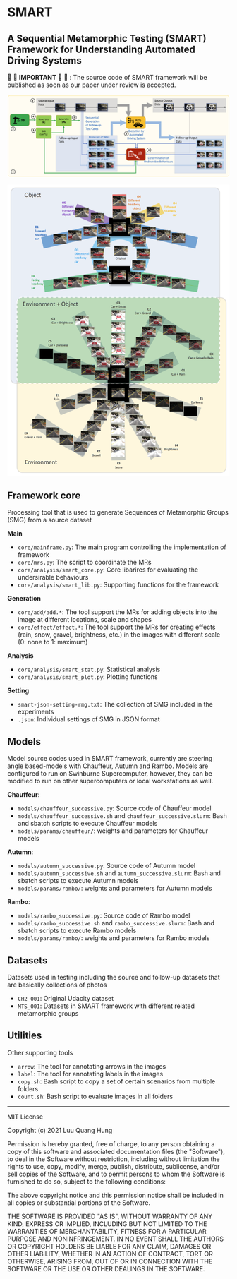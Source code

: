 # SMART

## A Sequential Metamorphic Testing (SMART) Framework for Understanding Automated Driving Systems

🎄 🔔 **IMPORTANT** 🔔 🎄 : The source code of SMART framework will be published as soon as our paper under review is accepted.



![Structure of SMART framework](smart-framework.png)



![SMGs for testing end-to-end systems in SMART framework](smart-smgs.png)


## Framework core
Processing tool that is used to generate Sequences of Metamorphic Groups (SMG) from a source dataset

**Main**
+ `core/mainframe.py`: The main program controlling the implementation of framework
+ `core/mrs.py`: The script to coordinate the MRs
+ `core/analysis/smart_core.py`: Core libarires for evaluating the undersirable behaviours
+ `core/analysis/smart_lib.py`: Supporting functions for the framework

**Generation**
+ `core/add/add.*`: The tool support the MRs for adding objects into the image at different locations, scale and shapes
+ `core/effect/effect.*`: The tool support the MRs for creating effects (rain, snow, gravel, brightness, etc.) in the images with different scale (0: none to 1: maximum)

**Analysis**
+ `core/analysis/smart_stat.py`: Statistical analysis
+ `core/analysis/smart_plot.py`: Plotting functions

**Setting**
+ `smart-json-setting-rmg.txt`: The collection of SMG included in the experiments
+ `.json`: Individual settings of SMG in JSON format

## Models
Model source codes used in SMART framework, currently are steering angle based-models with Chauffeur, Autumn and Rambo. Models are configured to run on Swinburne Supercomputer, however, they can be modified to run on other supercomputers or local workstations as well.

**Chauffeur**: 
+ `models/chauffeur_successive.py`: Source code of Chauffeur model
+ `models/chauffeur_successive.sh` and `chauffeur_successive.slurm`: Bash and sbatch scripts to execute Chauffeur models
+ `models/params/chauffeur/`: weights and parameters for Chauffeur models

**Autumn**: 
+ `models/autumn_successive.py`: Source code of Autumn model
+ `models/autumn_successive.sh` and `autumn_successive.slurm`: Bash and sbatch scripts to execute Autumn models
+ `models/params/rambo/`: weights and parameters for Autumn models

**Rambo**: 
+ `models/rambo_successive.py`: Source code of Rambo model
+ `models/rambo_successive.sh` and `rambo_successive.slurm`: Bash and sbatch scripts to execute Rambo models
+ `models/params/rambo/`: weights and parameters for Rambo models

## Datasets
Datasets used in testing including the source and follow-up datasets that are basically collections of photos
+ `CH2_001`: Original Udacity dataset
+ `MTS_001`: Datasets in SMART framework with different related metamorphic groups

## Utilities
Other supporting tools
+ `arrow`: The tool for annotating arrows in the images
+ `label`: The tool for annotating labels in the images
+ `copy.sh`: Bash script to copy a set of certain scenarios from multiple folders
+ `count.sh`: Bash script to evaluate images in all folders




***

MIT License

Copyright (c) 2021 Luu Quang Hung

Permission is hereby granted, free of charge, to any person obtaining a copy of this software and associated documentation files (the "Software"), to deal in the Software without restriction, including without limitation the rights to use, copy, modify, merge, publish, distribute, sublicense, and/or sell copies of the Software, and to permit persons to whom the Software is furnished to do so, subject to the following conditions:

The above copyright notice and this permission notice shall be included in all copies or substantial portions of the Software.

THE SOFTWARE IS PROVIDED "AS IS", WITHOUT WARRANTY OF ANY KIND, EXPRESS OR IMPLIED, INCLUDING BUT NOT LIMITED TO THE WARRANTIES OF MERCHANTABILITY, FITNESS FOR A PARTICULAR PURPOSE AND NONINFRINGEMENT. IN NO EVENT SHALL THE AUTHORS OR COPYRIGHT HOLDERS BE LIABLE FOR ANY CLAIM, DAMAGES OR OTHER LIABILITY, WHETHER IN AN ACTION OF CONTRACT, TORT OR OTHERWISE, ARISING FROM, OUT OF OR IN CONNECTION WITH THE SOFTWARE OR THE USE OR OTHER DEALINGS IN THE SOFTWARE.

